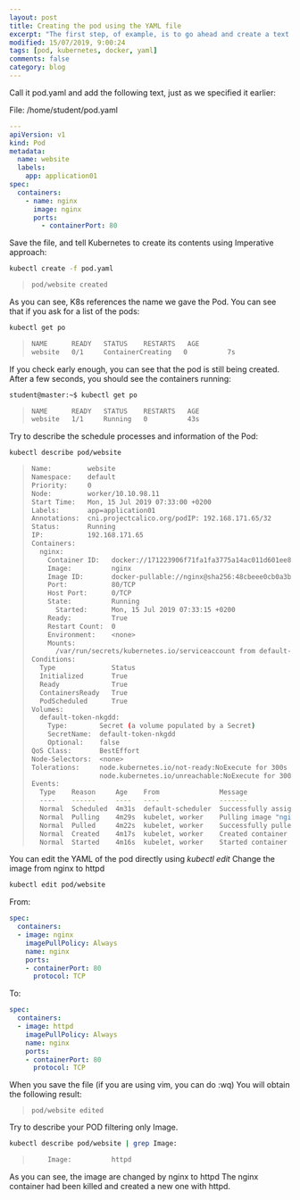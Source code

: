 ```yaml
---
layout: post
title: Creating the pod using the YAML file
excerpt: "The first step, of example, is to go ahead and create a text file."
modified: 15/07/2019, 9:00:24
tags: [pod, kubernetes, docker, yaml]
comments: false
category: blog
---
```


Call it pod.yaml and add the following text, just as we specified it earlier:

File: /home/student/pod.yaml

```yaml
---
apiVersion: v1
kind: Pod
metadata:
  name: website
  labels:
    app: application01
spec:
  containers:
    - name: nginx
      image: nginx
      ports:
        - containerPort: 80
```

Save the file, and tell Kubernetes to create its contents using Imperative approach:

```bash
kubectl create -f pod.yaml
```

> ```bash
> pod/website created
> ```

As you can see, K8s references the name we gave the Pod. You can see that if you ask for a list of the pods:

```bash
kubectl get po
```

> ```bash
> NAME      READY   STATUS    RESTARTS   AGE
> website   0/1     ContainerCreating   0          7s
> ```

If you check early enough, you can see that the pod is still being created. After a few seconds, you should see the containers running:

```bash
student@master:~$ kubectl get po
```

> ```bash
> NAME      READY   STATUS    RESTARTS   AGE
> website   1/1     Running   0          43s
> ```

Try to describe the schedule processes and information of the Pod:

```bash
kubectl describe pod/website
```

> ```bash
> Name:         website
> Namespace:    default
> Priority:     0
> Node:         worker/10.10.98.11
> Start Time:   Mon, 15 Jul 2019 07:33:00 +0200
> Labels:       app=application01
> Annotations:  cni.projectcalico.org/podIP: 192.168.171.65/32
> Status:       Running
> IP:           192.168.171.65
> Containers:
>   nginx:
>     Container ID:   docker://171223906f71fa1fa3775a14ac011d601ee8be8ee9a57b26b8a72f47ee93db6d
>     Image:          nginx
>     Image ID:       docker-pullable://nginx@sha256:48cbeee0cb0a3b5e885e36222f969e0a2f41819a68e07aeb6631ca7cb356fed1
>     Port:           80/TCP
>     Host Port:      0/TCP
>     State:          Running
>       Started:      Mon, 15 Jul 2019 07:33:15 +0200
>     Ready:          True
>     Restart Count:  0
>     Environment:    <none>
>     Mounts:
>       /var/run/secrets/kubernetes.io/serviceaccount from default-token-nkgdd (ro)
> Conditions:
>   Type              Status
>   Initialized       True
>   Ready             True
>   ContainersReady   True
>   PodScheduled      True
> Volumes:
>   default-token-nkgdd:
>     Type:        Secret (a volume populated by a Secret)
>     SecretName:  default-token-nkgdd
>     Optional:    false
> QoS Class:       BestEffort
> Node-Selectors:  <none>
> Tolerations:     node.kubernetes.io/not-ready:NoExecute for 300s
>                  node.kubernetes.io/unreachable:NoExecute for 300s
> Events:
>   Type    Reason     Age    From               Message
>   ----    ------     ----   ----               -------
>   Normal  Scheduled  4m31s  default-scheduler  Successfully assigned default/website to worker
>   Normal  Pulling    4m29s  kubelet, worker    Pulling image "nginx"
>   Normal  Pulled     4m22s  kubelet, worker    Successfully pulled image "nginx"
>   Normal  Created    4m17s  kubelet, worker    Created container nginx
>   Normal  Started    4m16s  kubelet, worker    Started container nginx
> ```

You can edit the YAML of the pod directly using *kubectl edit*
Change the image from nginx to httpd

```bash
kubectl edit pod/website
```

From:

```yml
spec:
  containers:
  - image: nginx
    imagePullPolicy: Always
    name: nginx
    ports:
    - containerPort: 80
      protocol: TCP
```

To:

```yaml
spec:
  containers:
  - image: httpd
    imagePullPolicy: Always
    name: nginx
    ports:
    - containerPort: 80
      protocol: TCP
```     

When you save the file (if you are using vim, you can do :wq)
You will obtain the following result:

> ```   
> pod/website edited
> ```

Try to describe your POD filtering only Image.

```bash
kubectl describe pod/website | grep Image:
```

> ```bash
>     Image:          httpd
> ```

As you can see, the image are changed by nginx to httpd
The nginx container had been killed and created a new one with httpd.
